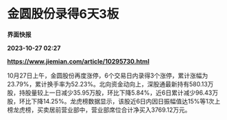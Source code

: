 # 金圆股份录得6天3板
**界面快报**

**2023-10-27 02:27**

**https://www.jiemian.com/article/10295730.html**

10月27日上午，金圆股份再度涨停，6个交易日内录得3个涨停，累计涨幅为23.79%，累计换手率为52.23%。北向资金动向上，深股通最新持有580.13万股，持股量较上一日减少35.95万股，环比下降5.84%，近6日累计减少96.43万股，环比下降14.25%。龙虎榜数据显示，该股近6日内因日振幅值达15%等1次上榜龙虎榜，买卖居前营业部中，营业部席位合计净买入3769.12万元。